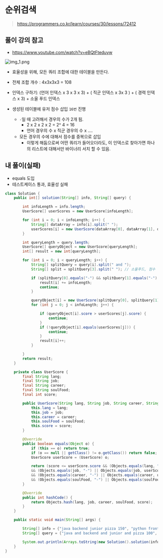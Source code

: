 # 순위검색

>  https://programmers.co.kr/learn/courses/30/lessons/72412

## 풀이 강의 참고
- https://www.youtube.com/watch?v=eBQtFteduyw

![img_1.png](img_1.png)

- 효율성을 위해, 모든 쿼리 조합에 대한 테이블을 만든다.
-  전체 조합 개수 : 4x3x3x3 = 108
-  인덱스 구하기: (언어 인덱스 x 3 x 3 x 3) + ( 직군 인덱스 x 3x 3 ) + ( 경력 인덱스 x 3)  + 소울 푸드 인덱스

- 생성된 테이블에 유저 점수 삽입 `16번` 진행
  - `-`일 때 고려해서 경우의 수가 2개 됨.
    - 2 x 2 x 2 x 2 = 2^ 4 = 16 
    - 언어 경우의 수 x 직군 경우의 수 x ....
  - 모든 경우의 수에 대해서 점수를 중복으로 삽입
     - 이렇게 해둠으로써 어떤 쿼리가 들어오더라도, 이 인덱스로 찾아가면 하나의 리스트에 대해서만 바이너리 서치 할 수 있음.
    
## 내 풀이(실패)
- equals 도입
- 테스트케이스 통과, 효율성 실패

```java
class Solution {
    public int[] solution(String[] info, String[] query) {

        int infoLength = info.length;
        UserScore[] userScores = new UserScore[infoLength];

        for (int i = 0; i < infoLength; i++) {
            String[] dataArray = info[i].split(" ");
            userScores[i] = new UserScore(dataArray[0], dataArray[1], dataArray[2], dataArray[3], Integer.parseInt(dataArray[4]));
        }

        int queryLength = query.length;
        UserScore[] queryObject = new UserScore[queryLength];
        int[] result = new int[queryLength];

        for (int i = 0; i < queryLength; i++) {
            String[] splitQuery = query[i].split(" and ");
            String[] split = splitQuery[3].split(" "); // 소울푸드, 점수

            if (splitQuery[0].equals("-") && splitQuery[1].equals("-") && splitQuery[2].equals("-") && split[1].equals("-")) {
                result[i] += infoLength;
                continue;
            }

            queryObject[i] = new UserScore(splitQuery[0], splitQuery[1], splitQuery[2], split[0], Integer.parseInt(split[1]));
            for (int j = 0; j < infoLength; j++) {

                if (queryObject[i].score > userScores[j].score) {
                    continue;
                }
                if (!queryObject[i].equals(userScores[j])) {
                    continue;
                }
                result[i]++;
            }

        }
        return result;
    }

    private class UserScore {
        final String lang;
        final String job;
        final String career;
        final String soulFood;
        final int score;

        public UserScore(String lang, String job, String career, String soulFood, int score) {
            this.lang = lang;
            this.job = job;
            this.career = career;
            this.soulFood = soulFood;
            this.score = score;
        }

        @Override
        public boolean equals(Object o) {
            if (this == o) return true;
            if (o == null || getClass() != o.getClass()) return false;
            UserScore userScore = (UserScore) o;

            return (score <= userScore.score && (Objects.equals(lang, "-") || Objects.equals(lang, userScore.lang)))
            && (Objects.equals(job, "-") || Objects.equals(job, userScore.job))
            && (Objects.equals(career, "-") || Objects.equals(career, userScore.career))
            && (Objects.equals(soulFood, "-") || Objects.equals(soulFood, userScore.soulFood));
        }

        @Override
        public int hashCode() {
            return Objects.hash(lang, job, career, soulFood, score);
        }
    }

    public static void main(String[] args) {

        String[] info = {"java backend junior pizza 150", "python frontend senior chicken 210", "python frontend senior chicken 150", "cpp backend senior pizza 260", "java backend junior chicken 80", "python backend senior chicken 50"};
        String[] query = {"java and backend and junior and pizza 100", "python and frontend and senior and chicken 200", "cpp and - and senior and pizza 250", "- and backend and senior and - 150", "- and - and - and chicken 100", "- and - and - and - 150"};

        System.out.println(Arrays.toString(new Solution().solution(info, query)));
    }
}
```